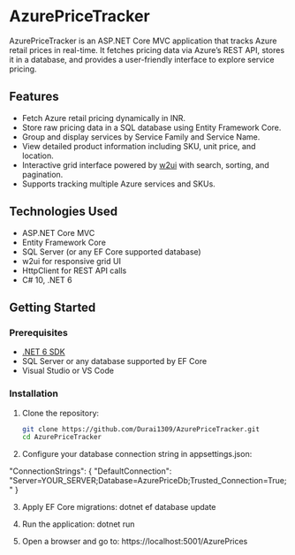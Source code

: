 # AzurePriceTracker

AzurePriceTracker is an ASP.NET Core MVC application that tracks Azure retail prices in real-time. It fetches pricing data via Azure’s REST API, stores it in a database, and provides a user-friendly interface to explore service pricing.

## Features

- Fetch Azure retail pricing dynamically in INR.
- Store raw pricing data in a SQL database using Entity Framework Core.
- Group and display services by Service Family and Service Name.
- View detailed product information including SKU, unit price, and location.
- Interactive grid interface powered by [w2ui](http://w2ui.com/) with search, sorting, and pagination.
- Supports tracking multiple Azure services and SKUs.

## Technologies Used

- ASP.NET Core MVC
- Entity Framework Core
- SQL Server (or any EF Core supported database)
- w2ui for responsive grid UI
- HttpClient for REST API calls
- C# 10, .NET 6

## Getting Started

### Prerequisites

- [.NET 6 SDK](https://dotnet.microsoft.com/download/dotnet/6.0)
- SQL Server or any database supported by EF Core
- Visual Studio or VS Code

### Installation

1. Clone the repository:
   ```bash
   git clone https://github.com/Durai1309/AzurePriceTracker.git
   cd AzurePriceTracker
2. Configure your database connection string in appsettings.json:

"ConnectionStrings": {
  "DefaultConnection": "Server=YOUR_SERVER;Database=AzurePriceDb;Trusted_Connection=True;"
}

3. Apply EF Core migrations: dotnet ef database update

4. Run the application: dotnet run

5. Open a browser and go to: https://localhost:5001/AzurePrices
